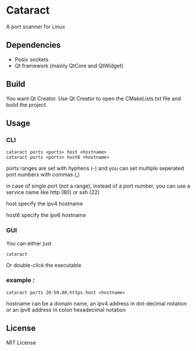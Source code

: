 # Cataract

A port scanner for Linux

## Dependencies

- Posix sockets
- Qt framework (mainly QtCore and QtWidget)

## Build

You want Qt Creator. Use Qt Creator to open the CMakeLists.txt file and build the project.

## Usage

### CLI

```
cataract ports <ports> host <hostname>
cataract ports <ports> host6 <hostname>
```

ports ranges are set with hyphens (-) and you can set multiple seperated port numbers with commas (,)

in case of single port (not a range), instead of a port number, you can use a service name like http (80) or ssh (22)

host specify the ipv4 hostname

host6 specify the ipv6 hostname

### GUI

You can either just

```
cataract
```

Or double-click the executable

### example :

```
cataract ports 20-50,80,https host <hostname>
```

hostname can be a domain name, an ipv4 address in dot-decimal notation or an ipv6 address in colon hexadecimal notation

## License

MIT License

